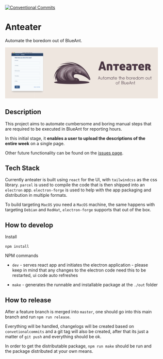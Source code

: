 [![Conventional Commits](https://img.shields.io/badge/Conventional%20Commits-1.0.0-yellow.svg)](https://conventionalcommits.org)

# Anteater

Automate the boredom out of BlueAnt.

![Anteater](assets/img/banner.png "Anteater")

## Description

This project aims to automate cumbersome and boring manual steps that are required to be executed in BlueAnt for reporting hours.

In this initial stage, it **enables a user to upload the descriptions of the entire week** on a single page.

Other future functionality can be found on the [issues page](https://github.com/fsschmitt/anteater/issues).

## Tech Stack

Currently anteater is built using `react` for the UI, with `tailwindcss` as the css library. `parcel` is used to compile the code that is then shipped into an `electron` app. `electron-forge` is used to help with the app packaging and distribution in multiple formats.

To build targeting `MacOS` you need a `MacOS` machine, the same happens with targeting `Debian` and `RedHat`, `electron-forge` supports that out of the box.

## How to develop

Install

`npm install`

NPM commands

- `dev` - serves react app and initiates the electron application - please keep in mind that any changes to the electron code need this to be restarted, ui code auto refreshes

- `make` - generates the runnable and installable package at the `./out` folder

## How to release


After a feature branch is merged into `master`, one should go into this main branch and run `npm run release`.

Everything will be handled, changelogs will be created based on `convetionalcommits` and a git tag will also be created, after that its just a matter of `git push` and everything should be ok.

In order to get the distributable package, `npm run make` should be run and the package distributed at your own means.
